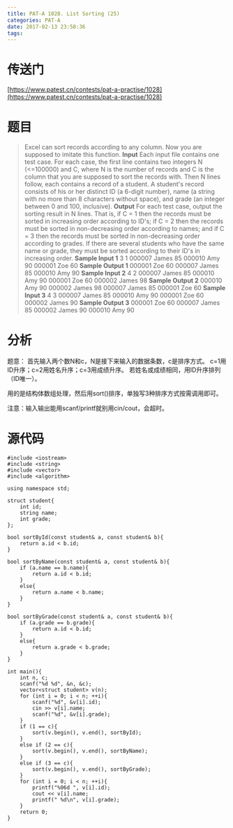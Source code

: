 ```yaml
---
title: PAT-A 1028. List Sorting (25)
categories: PAT-A
date: 2017-02-13 23:58:36
tags:
---
```

# 传送门
[https://www.patest.cn/contests/pat-a-practise/1028](https://www.patest.cn/contests/pat-a-practise/1028)
<!--more-->
# 题目
> Excel can sort records according to any column. Now you are supposed to imitate this function.
**Input**
Each input file contains one test case. For each case, the first line contains two integers N (<=100000) and C, where N is the number of records and C is the column that you are supposed to sort the records with. Then N lines follow, each contains a record of a student. A student's record consists of his or her distinct ID (a 6-digit number), name (a string with no more than 8 characters without space), and grade (an integer between 0 and 100, inclusive).
**Output**
For each test case, output the sorting result in N lines. That is, if C = 1 then the records must be sorted in increasing order according to ID's; if C = 2 then the records must be sorted in non-decreasing order according to names; and if C = 3 then the records must be sorted in non-decreasing order according to grades. If there are several students who have the same name or grade, they must be sorted according to their ID's in increasing order.
**Sample Input 1**
3 1
000007 James 85
000010 Amy 90
000001 Zoe 60
**Sample Output 1**
000001 Zoe 60
000007 James 85
000010 Amy 90
**Sample Input 2**
4 2
000007 James 85
000010 Amy 90
000001 Zoe 60
000002 James 98
**Sample Output 2**
000010 Amy 90
000002 James 98
000007 James 85
000001 Zoe 60
**Sample Input 3**
4 3
000007 James 85
000010 Amy 90
000001 Zoe 60
000002 James 90
**Sample Output 3**
000001 Zoe 60
000007 James 85
000002 James 90
000010 Amy 90

# 分析
题意：
首先输入两个数N和c，N是接下来输入的数据条数，c是排序方式。
c=1用ID升序；c=2用姓名升序；c=3用成绩升序。
若姓名或成绩相同，用ID升序排列（ID唯一）。

用的是结构体数组处理，然后用sort()排序，单独写3种排序方式按需调用即可。

注意：输入输出能用scanf/printf就别用cin/cout，会超时。

# 源代码

    #include <iostream>
    #include <string>
    #include <vector>
    #include <algorithm>

    using namespace std;

    struct student{
        int id;
        string name;
        int grade;
    };

    bool sortById(const student& a, const student& b){
        return a.id < b.id;
    }

    bool sortByName(const student& a, const student& b){
        if (a.name == b.name){
            return a.id < b.id;
        }
        else{
            return a.name < b.name;
        }
    }

    bool sortByGrade(const student& a, const student& b){
        if (a.grade == b.grade){
            return a.id < b.id;
        }
        else{
            return a.grade < b.grade;
        }
    }

    int main(){
        int n, c;
        scanf("%d %d", &n, &c);
        vector<struct student> v(n);
        for (int i = 0; i < n; ++i){
            scanf("%d", &v[i].id);
            cin >> v[i].name;
            scanf("%d", &v[i].grade);
        }
        if (1 == c){
            sort(v.begin(), v.end(), sortById);
        }
        else if (2 == c){
            sort(v.begin(), v.end(), sortByName);
        }
        else if (3 == c){
            sort(v.begin(), v.end(), sortByGrade);
        }
        for (int i = 0; i < n; ++i){
            printf("%06d ", v[i].id);
            cout << v[i].name;
            printf(" %d\n", v[i].grade);
        }
        return 0;
    }